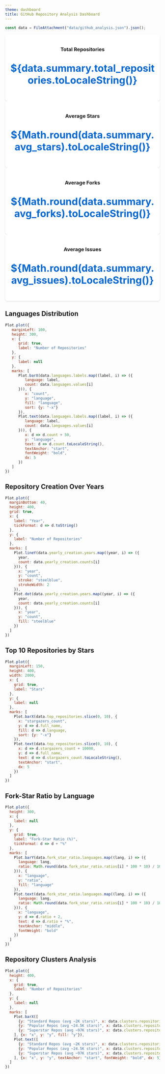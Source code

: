 ```yaml
---
theme: dashboard
title: GitHub Repository Analysis Dashboard
---
```


<!-- Load and transform the data -->

```js
const data = FileAttachment("data/github_analysis.json").json();
```

<div class="grid grid-cols-4 gap-4">
  <div class="card">
    <h3>Total Repositories</h3>
    <p class="big-number">${data.summary.total_repositories.toLocaleString()}</p>
  </div>
  <div class="card">
    <h3>Average Stars</h3>
    <p class="big-number">${Math.round(data.summary.avg_stars).toLocaleString()}</p>
  </div>
  <div class="card">
    <h3>Average Forks</h3>
    <p class="big-number">${Math.round(data.summary.avg_forks).toLocaleString()}</p>
  </div>
  <div class="card">
    <h3>Average Issues</h3>
    <p class="big-number">${Math.round(data.summary.avg_issues).toLocaleString()}</p>
  </div>
</div>

## Languages Distribution
```js
Plot.plot({
   marginLeft: 100,
   height: 300,
   x: {
      grid: true,
      label: "Number of Repositories"
   },
   y: {
      label: null
   },
   marks: [
      Plot.barX(data.languages.labels.map((label, i) => ({
         language: label,
         count: data.languages.values[i]
      })), {
         x: "count",
         y: "language",
         fill: "language",
         sort: {y: "-x"}
      }),
      Plot.text(data.languages.labels.map((label, i) => ({
         language: label,
         count: data.languages.values[i]
      })), {
         x: d => d.count + 50,
         y: "language",
         text: d => d.count.toLocaleString(),
         textAnchor: "start",
         fontWeight: "bold",
         dx: 5
      })
   ]
})
```



## Repository Creation Over Years
```js
Plot.plot({
  marginBottom: 40,
  height: 400,
  grid: true,
  x: {
    label: "Year",
    tickFormat: d => d.toString()
  },
  y: {
    label: "Number of Repositories"
  },
  marks: [
    Plot.lineY(data.yearly_creation.years.map((year, i) => ({
      year,
      count: data.yearly_creation.counts[i]
    })), {
      x: "year",
      y: "count",
      stroke: "steelblue",
      strokeWidth: 2
    }),
    Plot.dot(data.yearly_creation.years.map((year, i) => ({
      year,
      count: data.yearly_creation.counts[i]
    })), {
      x: "year",
      y: "count",
      fill: "steelblue"
    })
  ]
})
```

## Top 10 Repositories by Stars
```js
Plot.plot({
  marginLeft: 150,
  height: 400,
  width: 2000,
  x: {
    grid: true,
    label: "Stars"
  },
  y: {
    label: null
  },
  marks: [
    Plot.barX(data.top_repositories.slice(0, 10), {
      x: "stargazers_count",
      y: d => d.full_name,
      fill: d => d.language,
      sort: {y: "-x"}
    }),
    Plot.text(data.top_repositories.slice(0, 10), {
      x: d => d.stargazers_count + 10000,
      y: d => d.full_name,
      text: d => d.stargazers_count.toLocaleString(),
      textAnchor: "start",
      dx: 5
    })
  ]
})
```

## Fork-Star Ratio by Language
```js
Plot.plot({
  height: 300,
  x: {
    label: null
  },
  y: {
    grid: true,
    label: "Fork-Star Ratio (%)",
    tickFormat: d => d + "%"
  },
  marks: [
    Plot.barY(data.fork_star_ratio.languages.map((lang, i) => ({
      language: lang,
      ratio: Math.round(data.fork_star_ratio.ratios[i] * 100 * 10) / 10
    })), {
      x: "language",
      y: "ratio",
      fill: "language"
    }),
    Plot.text(data.fork_star_ratio.languages.map((lang, i) => ({
      language: lang,
      ratio: Math.round(data.fork_star_ratio.ratios[i] * 100 * 10) / 10
    })), {
      x: "language",
      y: d => d.ratio + 2,
      text: d => d.ratio + "%",
      textAnchor: "middle",
      fontWeight: "bold"
    })
  ]
})
```


## Repository Clusters Analysis
```js
Plot.plot({
  height: 400,
  x: {
    grid: true,
    label: "Number of Repositories"
  },
  y: {
    label: null
  },
  marks: [
    Plot.barX([
      {y: "Standard Repos (avg ~2K stars)", x: data.clusters.repositories_per_cluster['0']},
      {y: "Popular Repos (avg ~24.5K stars)", x: data.clusters.repositories_per_cluster['1']},
      {y: "Superstar Repos (avg ~97K stars)", x: data.clusters.repositories_per_cluster['2']}
    ], {x: "x", y: "y", fill: "y"}),
    Plot.text([
      {y: "Standard Repos (avg ~2K stars)", x: data.clusters.repositories_per_cluster['0'] + 100, text: data.clusters.repositories_per_cluster['0'].toLocaleString() + " repos"},
      {y: "Popular Repos (avg ~24.5K stars)", x: data.clusters.repositories_per_cluster['1'] + 100, text: data.clusters.repositories_per_cluster['1'].toLocaleString() + " repos"},
      {y: "Superstar Repos (avg ~97K stars)", x: data.clusters.repositories_per_cluster['2'] + 100, text: data.clusters.repositories_per_cluster['2'].toLocaleString() + " repos"}
    ], {x: "x", y: "y", textAnchor: "start", fontWeight: "bold", dx: 5})
  ]
})
```

<style>
.card {
  background: white;
  border-radius: 8px;
  box-shadow: 0 2px 4px rgba(0,0,0,0.1);
  padding: 1rem;
  text-align: center;
}

.big-number {
  font-size: 2rem;
  font-weight: bold;
  color: #0066cc;
}
</style>
